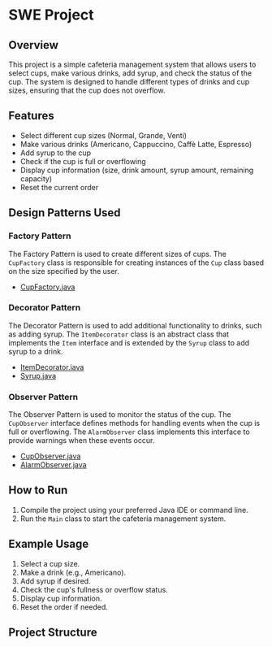 # SWE Project

## Overview
This project is a simple cafeteria management system that allows users to select cups, make various drinks, add syrup, and check the status of the cup. The system is designed to handle different types of drinks and cup sizes, ensuring that the cup does not overflow.

## Features
- Select different cup sizes (Normal, Grande, Venti)
- Make various drinks (Americano, Cappuccino, Caffè Latte, Espresso)
- Add syrup to the cup
- Check if the cup is full or overflowing
- Display cup information (size, drink amount, syrup amount, remaining capacity)
- Reset the current order

## Design Patterns Used
### Factory Pattern
The Factory Pattern is used to create different sizes of cups. The `CupFactory` class is responsible for creating instances of the `Cup` class based on the size specified by the user.

- [CupFactory.java](factories/CupFactory.java)

### Decorator Pattern
The Decorator Pattern is used to add additional functionality to drinks, such as adding syrup. The `ItemDecorator` class is an abstract class that implements the `Item` interface and is extended by the `Syrup` class to add syrup to a drink.

- [ItemDecorator.java](decorators/ItemDecorator.java)
- [Syrup.java](decorators/Syrup.java)

### Observer Pattern
The Observer Pattern is used to monitor the status of the cup. The `CupObserver` interface defines methods for handling events when the cup is full or overflowing. The `AlarmObserver` class implements this interface to provide warnings when these events occur.

- [CupObserver.java](observers/CupObserver.java)
- [AlarmObserver.java](observers/AlarmObserver.java)

## How to Run
1. Compile the project using your preferred Java IDE or command line.
2. Run the `Main` class to start the cafeteria management system.

## Example Usage
1. Select a cup size.
2. Make a drink (e.g., Americano).
3. Add syrup if desired.
4. Check the cup's fullness or overflow status.
5. Display cup information.
6. Reset the order if needed.

## Project Structure